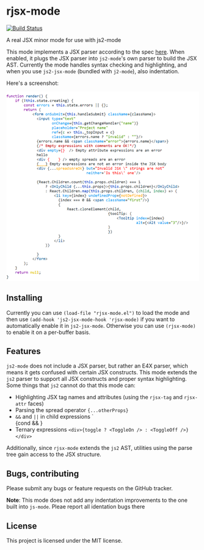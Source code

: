 # rjsx-mode
[![Build Status](https://travis-ci.org/felipeochoa/rjsx-mode.svg?branch=master)](https://travis-ci.org/felipeochoa/rjsx-mode)

A real JSX minor mode for use with js2-mode

This mode implements a JSX parser according to the
spec [here](https://facebook.github.io/jsx/). When enabled, it plugs
the JSX parser into `js2-mode`'s own parser to build the JSX
AST. Currently the mode handles syntax checking and highlighting, and
when you use `js2-jsx-mode` (bundled with `j2-mode`), also indentation.

Here's a screenshot:

![Actual syntax highlighting and no spurious errors!](demo.png)


## Installing

Currently you can use `(load-file "rjsx-mode.el")` to load the mode and then
use `(add-hook 'js2-jsx-mode-hook 'rjsx-mode)` if you want to automatically
enable it in `js2-jsx-mode`. Otherwise you can use `(rjsx-mode)` to enable
it on a per-buffer basis.

## Features

`js2-mode` does not include a JSX parser, but rather an E4X parser, which
means it gets confused with certain JSX constructs. This mode extends the
`js2` parser to support all JSX constructs and proper syntax highlighting.
Some things that `js2` cannot do that this mode can:

* Highlighting JSX tag names and attributes (using the `rjsx-tag` and 
  `rjsx-attr` faces)
* Parsing the spread operator `{...otherProps}`
* `&&` and `||` in child expressions `<div>{cond && <BigComponent/>}</div>
* Ternary expressions `<div>{toggle ? <ToggleOn /> : <ToggleOff />}</div>`

Additionally, since `rjsx-mode` extends the `js2` AST, utilities using the
parse tree gain access to the JSX structure.

## Bugs, contributing

Please submit any bugs or feature requests on the GitHub tracker.

**Note**: This mode does not add any indentation improvements to the one built
into `js-mode`. Pleae report all identation bugs there


## License

This project is licensed under the MIT license.
